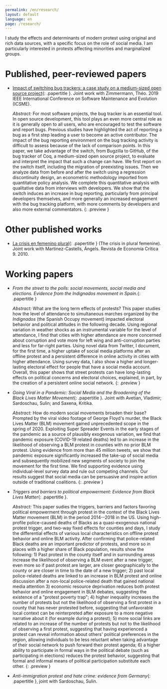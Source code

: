 ```yaml
---
permalink: /en/research/
layout: default
language: en
page: /research/
---
```


I study the effects and determinants of modern protest using original and rich data sources, with a specific focus on the role of social media. I am particularly interested in protests affecting minorities and marginalized groups.



Published, peer-reviewed papers
===============================

 * [Impact of switching bug trackers: a case study on a medium-sized open source project](https://hal.archives-ouvertes.fr/hal-01951176){: .papertitle }.
   Joint work with Zimmermann, Théo. 2019 IEEE International Conference on Software Maintenance and Evolution (ICSME).

   *Abstract:* For most software projects, the bug tracker is an essential tool. In open source
   development, this tool plays an even more central role as it is generally open to all users, who
   are encouraged to test the software and report bugs. Previous studies have highlighted the act of
   reporting a bug as a first step leading a user to become an active contributor. The impact of the
   bug reporting environment on the bug tracking activity is difficult to assess because of the lack
   of comparison points. In this paper, we take advantage of the switch, from Bugzilla to GitHub, of
   the bug tracker of Coq, a medium-sized open source project, to evaluate and interpret the impact
   that such a change can have. We first report on the switch itself, including the migration of
   preexisting issues. Then we analyze data from before and after the switch using a regression
   discontinuity design, an econometric methodology imported from quantitative policy analysis. We
   complete this quantitative analysis with qualitative data from interviews with developers. We
   show that the switch induces an increase in bug reporting, particularly from principal developers
   themselves, and more generally an increased engagement with the bug tracking platform, with more
   comments by developers and also more external commentators.
   {: .preview }



Other published works
=====================

 * [La crisis en femenino plural](https://www.mujeresenred.net/spip.php?article1878){: .papertitle }
   (The crisis in plural femenine). Joint work with Martinez-Castells, Ángels. Revista de Economía Crítica 9. 2010. 


Working papers
==============

 * *From the street to the polls: social movements, social media and elections.
   Evidence from the Indignados movement in Spain.*{: .papertitle }
 
   *Abstract:* What are the long term effects of protests? This paper studies how the level of
   attendance to simultaneous marches organized by the *Indignados* (the Spanish Occupy
   movement) impacted electoral behavior and political attitudes in the following decade. Using
   regional variation in weather shocks as an instrumental variable for the level of attendance, I
   find that cities with higher attendance are more concerned about corruption and vote more for
   left wing and anti-corruption parties and less for far-right parties. Using novel data from
   Twitter, I document, for the first time, a higher uptake of social media platforms after an
   offline protest and a persistent difference in online activity in cities with higher
   attendance. Using survey data, I also show a higher and longer-lasting electoral effect for
   people that have a social media account. Overall, this paper shows that street protests can have
   long-lasting effects on political concerns and electoral choices, explained, in part, by the
   creation of a persistent online social network.
   {: .preview }


 * *Going Viral in a Pandemic: Social Media and the Broadening of the Black Lives Matter Movement*{: .papertitle }.
   Joint with Avetian, Vladimir; Sardoschau, Sulin; and Saxena, Kritika.
   
   *Abstract:* How do modern social movements broaden their base? Prompted by the viral video
   footage of George Floyd's murder, the Black Lives Matter (BLM) movement gained unprecedented
   scope in the spring of 2020. Exploiting Super Spreader Events in the early stages of the pandemic
   as a source of plausibly exogenous variation, we find that pandemic exposure (COVID-19 related
   deaths) led to an increase in the likelihood of observing a BLM protest in counties with no prior
   BLM protest. Using evidence from more than 45 million tweets, we show that pandemic exposure
   significantly increased the take-up of social media and subsequently mobilized new segments of
   society to join the movement for the first time. We find supporting evidence using
   individual-level survey data and rule out competing channels. Our results suggest that social
   media can be persuasive and inspire action outside of traditional coalitions.
   {: .preview }


 * *Triggers and barriers to political empowerment: Evidence from Black Lives Matter*{: .papertitle }.

   *Abstract:* This paper sudies the triggers, barriers and factors favoring political empowerment through
   protest in the context of the Black Lives Matter movement (BLM) in the period 2014--2018 in the
   US. Using high-profile police-caused deaths of Blacks as a quasi-exogenous national protest
   trigger, and two-way fixed effects for counties and days, I study the differential effects of
   various local characteristics on offline protest behavior and online BLM activity. After
   confirming that police-related Black deaths are an important predictor of protests, and more so
   in places with a higher share of Black population, results show the following: 1) Past protest in
   the county itself and in surrounding areas increase the likelihood of observing a BLM event after
   a new trigger, even more so if past protest are larger, are closer geographically to the county
   or are closer in time to the date of a new trigger; 2) past local police-related deaths are
   linked to an increase in BLM protest and online discussion after a non-local police-related death
   that gained national media attention 3) economic resource deprivation reduces both protest
   behavior and online engagement in BLM debates, suggesting the existence of a "protest poverty
   trap"; 4) higher inequality increases the number of protests but not the likelihood of observing
   a first protest in a county that has never protested before, suggesting that unfavorable local
   context can be reinterpreted after exposure to a more negative narrative about it (for example
   during a protest); 5) more social links are related to an increase of the number of protests but
   not to the likelihood of observing a first protest, suggesting that having experienced a protest
   can reveal information about others' political preferences in the region, allowing individuals to
   be less reluctant when taking advantage of their social network to push forward their protest
   agenda; 6) a higher ability to participate in formal ways in the political debate (such as
   participating in elections) reduces the protest behavior, suggesting that formal and informal
   means of political participation substitute each other.
   {: .preview }


 * *Anti-immigration protest and hate crime: evidence from Germany*{: .papertitle }, joint with Sardoschau, Sulin.
